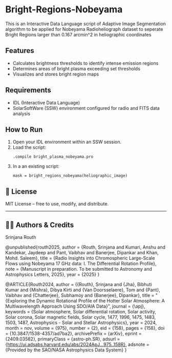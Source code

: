 # Bright-Regions-Nobeyama
This is an Interactive Data Language script of Adaptive Image Segmentation algorithm to be applied for Nobeyama Radioheliograph dataset to seperate Bright Regions larger than  0.167 arcmin^2 in heliographic coordinates

## Features

- Calculates brightness thresholds to identify intense emission regions
- Determines areas of bright plasma exceeding set thresholds
- Visualizes and stores bright region maps

## Requirements

- IDL (Interactive Data Language)
- SolarSoftWare (SSW) environment configured for radio and FITS data analysis

## How to Run

1. Open your IDL environment within an SSW session.
2. Load the script:
   ```idl
   .compile bright_plasma_nobeyama.pro
3. In a an existing script:
   ```idl
   mask = bright_regions_nobeyama(heliographic_image)

## 📝 License

MIT License – free to use, modify, and distribute.

---

## 👩‍💻 Authors & Credits

Srinjana Routh

@unpublished{routh2025,
  author       = {Routh, Srinjana and Kumari, Anshu and Kandekar, Jaydeep and Pant, Vaibhav and Banerjee, Dipankar and Khan, Mohd. Saleem},
  title        = {Radio Insights into Chromospheric Large-Scale Flows using Nobeyama 17 GHz data: I. The Differential Rotation Profile},
  note         = {Manuscript in preparation. To be submitted to Astronomy and Astrophysics Letters, 2025},
  year         = {2025}
}

@ARTICLE{Routh2024,
       author = {{Routh}, Srinjana and {Jha}, Bibhuti Kumar and {Mishra}, Dibya Kirti and {Van Doorsselaere}, Tom and {Pant}, Vaibhav and {Chatterjee}, Subhamoy and {Banerjee}, Dipankar},
        title = "{Exploring the Dynamic Rotational Profile of the Hotter Solar Atmosphere: A Multiwavelength Approach Using SDO/AIA Data}",
      journal = {\apj},
     keywords = {Solar atmosphere, Solar differential rotation, Solar activity, Solar corona, Solar magnetic fields, Solar cycle, 1477, 1996, 1475, 1483, 1503, 1487, Astrophysics - Solar and Stellar Astrophysics},
         year = 2024,
        month = nov,
       volume = {975},
       number = {2},
          eid = {158},
        pages = {158},
          doi = {10.3847/1538-4357/ad7ba2},
archivePrefix = {arXiv},
       eprint = {2409.03582},
 primaryClass = {astro-ph.SR},
       adsurl = {https://ui.adsabs.harvard.edu/abs/2024ApJ...975..158R},
      adsnote = {Provided by the SAO/NASA Astrophysics Data System}
}
